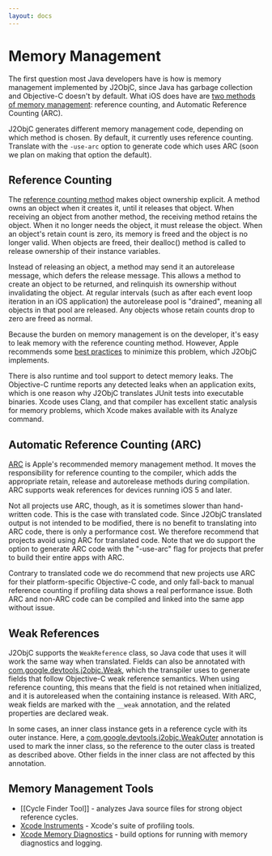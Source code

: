 ```yaml
---
layout: docs
---
```


# Memory Management

The first question most Java developers have is how is memory management implemented by J2ObjC, since Java has garbage collection and Objective-C doesn't by default.  What iOS does have are [two methods of memory management](http://developer.apple.com/library/mac/#documentation/Cocoa/Conceptual/MemoryMgmt/Articles/MemoryMgmt.html): reference counting, and Automatic Reference Counting (ARC).  

J2ObjC generates different memory management code, depending on which method is chosen.  By default, it currently uses reference counting.  Translate with the `-use-arc` option to generate code which uses ARC (soon we plan on making that option the default).

## Reference Counting

The [reference counting method](http://developer.apple.com/library/mac/#documentation/Cocoa/Conceptual/MemoryMgmt/Articles/mmRules.html#//apple_ref/doc/uid/20000994-BAJHFBGH) makes object ownership explicit.  A method owns an object when it creates it, until it releases that object.  When receiving an object from another method, the receiving method retains the object.  When it no longer needs the object, it must release the object.  When an object's retain count is zero, its memory is freed and the object is no longer valid. When objects are freed, their dealloc() method is called to release ownership of their instance variables.  

Instead of releasing an object, a method may send it an autorelease message, which defers the release message.  This allows a method to create an object to be returned, and relinquish its ownership without invalidating the object. At regular intervals (such as after each event loop iteration in an iOS application) the autorelease pool is "drained", meaning all objects in that pool are released. Any objects whose retain counts drop to zero are freed as normal.

Because the burden on memory management is on the developer, it's easy to leak memory with the reference counting method.  However, Apple recommends some [best practices](http://developer.apple.com/library/mac/#documentation/Cocoa/Conceptual/MemoryMgmt/Articles/mmPractical.html#//apple_ref/doc/uid/TP40004447-SW1) to minimize this problem, which J2ObjC implements.  

There is also runtime and tool support to detect memory leaks.  The Objective-C runtime reports any detected leaks when an application exits, which is one reason why J2ObjC translates JUnit tests into executable binaries. Xcode uses Clang, and that compiler has excellent static analysis for memory problems, which Xcode makes available with its Analyze command.

## Automatic Reference Counting (ARC)

[ARC](http://developer.apple.com/library/mac/#releasenotes/ObjectiveC/RN-TransitioningToARC/_index.html#//apple_ref/doc/uid/TP40011226) is Apple's recommended memory management method. It moves the responsibility for reference counting to the compiler, which adds the appropriate retain, release and autorelease methods during compilation.  ARC supports weak references for devices running iOS 5 and later. 

Not all projects use ARC, though, as it is sometimes slower than hand-written code. This is the case with translated code. Since J2ObjC translated output is not intended to be modified, there is no benefit to translating into ARC code, there is only a performance cost. We therefore recommend that projects avoid using ARC for translated code. Note that we do support the option to generate ARC code with the "-use-arc" flag for projects that prefer to build their entire apps with ARC.

Contrary to translated code we do recommend that new projects use ARC for their platform-specific Objective-C code, and only fall-back to manual reference counting if profiling data shows a real performance issue. Both ARC and non-ARC code can be compiled and linked into the same app without issue.

## Weak References

J2ObjC supports the `WeakReference` class, so Java code that uses it will work the same way when translated.  Fields can also be annotated with [com.google.devtools.j2objc.Weak](Weak), which the transpiler uses to generate fields that follow Objective-C weak reference semantics.  When using reference counting, this means that the field is not retained when initialized, and it is autoreleased when the containing instance is released.  With ARC, weak fields are marked with the `__weak` annotation, and the related properties are declared weak.

In some cases, an inner class instance gets in a reference cycle with its outer instance.  Here, a [com.google.devtools.j2objc.WeakOuter](WeakOuter) annotation is used to mark the inner class, so the reference to the outer class is treated as described above.  Other fields in the inner class are not affected by this annotation.

## Memory Management Tools

- [[Cycle Finder Tool]] - analyzes Java source files for strong object reference cycles.
- [Xcode Instruments](https://developer.apple.com/library/mac/documentation/DeveloperTools/Conceptual/InstrumentsUserGuide/InstrumentsQuickStart/InstrumentsQuickStart.html) - Xcode's suite of profiling tools.
- [Xcode Memory Diagnostics](https://developer.apple.com/library/mac/recipes/xcode_help-scheme_editor/Articles/SchemeDiagnostics.html) - build options for running with memory diagnostics and logging. 

